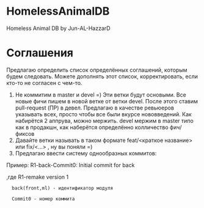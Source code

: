 # HomelessAnimalDB
Homeless Animal DB by Jun-AL-HazzarD


# Соглашения

Предлагаю определить список определённых соглашений, которым будем следовать.
Можете дополнять этот список, корректировать, если кто-то не согласен с чем-то.

1. Не коммитим в master и devel =) Эти ветки будут основыми.
Все новые фичи пишем в новой ветке от ветки devel. После этого ставим pull-request (ПР) в девел.
Предлагаю в качестве ревьюеров указывать всех, просто чтобы все были вкурсе нововведений. Как набирётся 2 аппрува, можно мержить.
devel мержим в master типо как в продакшн, как наберётся определённо колличество фич/фиксов
2. Давайте ветки называть в таком формате feat/<краткое название> или fix/<...> , ну вы поняли =)
3. Предлагаю ввести систему однообразных коммитов: 

Пример: R1-back-Commit0: Initial commit for back

,где  R1-remake version 1

      back(front,ml) - идентификатор модуля
      
      Commit0 - номер коммита
